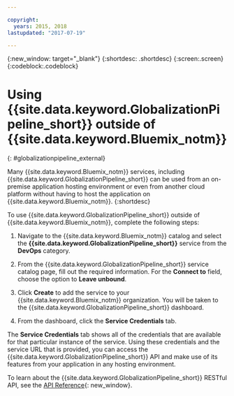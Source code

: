 ```yaml
---

copyright:
  years: 2015, 2018
lastupdated: "2017-07-19"

---
```


{:new_window: target="_blank"}
{:shortdesc: .shortdesc}
{:screen:.screen}
{:codeblock:.codeblock}

# Using {{site.data.keyword.GlobalizationPipeline_short}} outside of {{site.data.keyword.Bluemix_notm}}
{: #globalizationpipeline_external}

Many {{site.data.keyword.Bluemix_notm}} services, including {{site.data.keyword.GlobalizationPipeline_short}} can be used from an on-premise application hosting environment or even from another cloud platform without having to host the application on {{site.data.keyword.Bluemix_notm}}.
{:shortdesc}

To use {{site.data.keyword.GlobalizationPipeline_short}} outside of {{site.data.keyword.Bluemix_notm}}, complete the following steps:

1. Navigate to the {{site.data.keyword.Bluemix_notm}} catalog and select the **{{site.data.keyword.GlobalizationPipeline_short}}** service from the **DevOps** category.

2. From the {{site.data.keyword.GlobalizationPipeline_short}} service catalog page, fill out the required information.  For the **Connect to** field, choose the option to **Leave unbound**.

3. Click **Create** to add the service to your {{site.data.keyword.Bluemix_notm}} organization.  You will be taken to the {{site.data.keyword.GlobalizationPipeline_short}} dashboard.

4. From the dashboard, click the **Service Credentials** tab.  

The **Service Credentials** tab shows all of the credentials that are available for that particular instance of the service.  Using these credentials and the service URL that is provided, you can access the {{site.data.keyword.GlobalizationPipeline_short}} API and make use of its features from your application in any hosting environment.

To learn about the {{site.data.keyword.GlobalizationPipeline_short}} RESTful API, see the [API Reference](https://gp-rest.ng.bluemix.net/translate/swagger/index.html){: new_window}.
